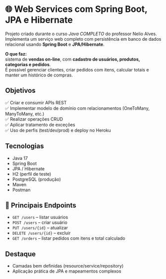 # 🌐 Web Services com Spring Boot, JPA e Hibernate

Projeto criado durante o curso *Java COMPLETO* do professor Nelio Alves. 
Implementa um serviço web completo com persistência em banco de dados relacional usando **Spring Boot** e **JPA/Hibernate**.
 
 **O que faz:**  
sistema de **vendas on‑line**, com **cadastro de usuários, produtos, categorias e pedidos**.  
É possível gerenciar clientes, criar pedidos com itens, calcular totais e manter um histórico de compras.


## Objetivos
✅ Criar e consumir APIs REST  
✅ Implementar modelo de domínio com relacionamentos (OneToMany, ManyToMany, etc.)  
✅ Realizar operações CRUD  
✅ Aplicar tratamento de exceções  
✅ Uso de perfis (test/dev/prod) e deploy no Heroku

## Tecnologias
- Java 17
- Spring Boot
- JPA / Hibernate
- H2 (perfil de teste)
- PostgreSQL (produção)
- Maven
- Postman

## 🔗 Principais Endpoints
- `GET /users` – listar usuários
- `POST /users` – criar usuário
- `PUT /users/{id}` – atualizar
- `DELETE /users/{id}` – excluir
- `GET /orders` – listar pedidos com itens e total calculado

## Destaque 
- Camadas bem definidas (resource/service/repository)
- Aplicação prática de JPA e mapeamentos complexos
